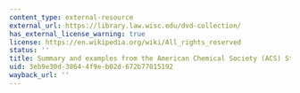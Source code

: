 ```yaml
---
content_type: external-resource
external_url: https://library.law.wisc.edu/dvd-collection/
has_external_license_warning: true
license: https://en.wikipedia.org/wiki/All_rights_reserved
status: ''
title: Summary and examples from the American Chemical Society (ACS) Style Guide
uid: 3eb9e30d-3864-4f9e-b02d-672b77015192
wayback_url: ''
---
```

